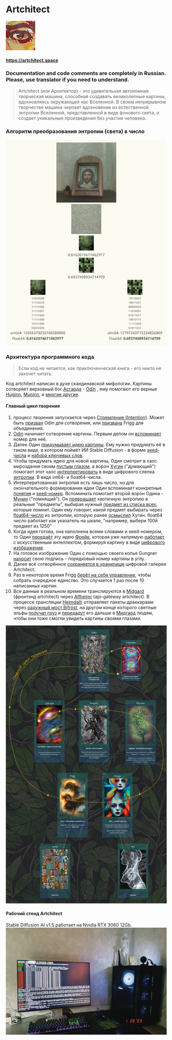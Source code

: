 # Artchitect

![artchitect_logo](files/images/logo_anim_92.gif)

#### https://artchitect.space

### Documentation and code comments are completely in Russian. Please, use translator if you need to understand.

> Artchitect (или Архитектор) - это удивительная автономная творческая машина, способная создавать великолепные
> картины,
> вдохновляясь окружающей нас Вселенной. В своем непрерывном творчестве машина черпает вдохновение из естественной
> энтропии
> Вселенной, представленной в виде фонового света, и создает уникальные произведения без участия человека.

### Алгоритм преобразования энтропии (света) в число

![Алгоритм преобразования энтропии (света) в число](files/images/entropy_extraction_algorithm.png)

### Архитектура программного кода

> Если код не читается, как приключенческая книга - его никто не захочет читать.

Код artchitect написан в духе скандинавской мифологии. Картины сотворяет верховный бог
[Асгарда](services/asgard/) -
[Odin](services/asgard/pantheon/odin.go)
, ему помогают его
верные [Huginn](services/asgard/pantheon/huginn.go), [Muninn](services/asgard/pantheon/muninn.go),
и [многие другие](services/asgard/pantheon).

#### Главный цикл творения

1. процесс творения запускается через [Стремление (Intention)](services/asgard/pantheon/intention.go). Может
   быть [призван](services/asgard/pantheon/intention.go#L62) Odin для сотворения,
   или [призвана](services/asgard/pantheon/intention.go#L53) Frigg для объединения.
2. [Odin](services/asgard/pantheon/odin.go) начинает сотворение картины. Первым делом
   он [вспоминает](services/asgard/pantheon/odin.go#L183) номер для неё.
3. Далее Один [придумывает идею картины](services/asgard/pantheon/odin.go#L307). Ему нужно придумать её в таком виде, в
   котором поймёт ИИ Stable Diffusion - в форме [seed-числа](services/asgard/pantheon/odin.go#339)
   и [набора ключевых слов](services/asgard/pantheon/odin.go#L342).
4. Чтобы придумать идею для новой картины, Один смотрит в хаос мироздания
   своим [пустым глазом](services/asgard/pantheon/lost_eye.go#L183), а
   ворон [Хугин](services/asgard/pantheon/huginn.go) ("думающий")
   помогает
   этот хаос [интерпретировать](services/asgard/pantheon/huginn.go#L166) в виде цифрового
   слепка [энтропии](model/entropy.go#L35). В виде int64- и float64-числа.
5. Интерперитованная энтропия есть лишь число, но для окончательного формирования идеи Один вспоминает конкретные
   [понятия](services/asgard/pantheon/odin.go#L318)
   и [seed-номер](services/asgard/pantheon/odin.go#L308). Вспоминать помогает второй ворон
   Одина - [Мунин](services/asgard/pantheon/muninn.go) ("помнящий").
   Он [превращает](services/asgard/pantheon/muninn.go#L48)
   хаотичную энтропию в реальные "предметы",
   выбирая нужный [предмет из списка всех](services/asgard/pantheon/muninn.go:109), которые помнит. Один ему говорит,
   какой предмет выбирать через [float64-число](services/asgard/pantheon/muninn.go#L114)
   из энтропии, которую ранее [осмыслил](services/asgard/pantheon/huginn.go#L166) Хугин. float64 число работает как
   указатель на шкале, "например, выбери 100й
   предмет из 1250"
6. Когда идея готова, она наполнена всеми словами и seed-номером, то
   Один [передаёт](services/asgard/pantheon/odin.go#L233) эту идею [Фрейе](services/asgard/pantheon/freyja.go), которая
   уже напрямую [работает](services/asgard/pantheon/freyja.go#L43) с искусственным интеллектом,
   формируя картину в виде [цифрового изображения](services/asgard/pantheon/freyja.go#L60).
7. На готовое изображение Один с помощью своего копья Gungner [наносит](services/asgard/pantheon/odin.go#L238) свою
   подпись - порядковый номер картины в углу.
8. Далее всё сотворённое [сохраняется в хранилище](services/asgard/pantheon/odin.go#L244) цифровой галереи Artchitect.
9. Раз в некоторое время Frigg [берёт на себя управление](services/asgard/pantheon/frigg.go#L87), чтобы собрать
   очередное единство. Это случается 1 раз после 10 написанных картин.
10. Все данные в реальном времени транслируются в [Midgard](services/midgard) (фронтэнд artchitect)
    через [Alfheimr](services/alfheimr) (api-gateway artchitect). В процессе
    трансляции [Heimdallr](services/asgard/pantheon/heimdallr.go) отправляет пакеты
    драккарами
    через [радужный мост Bifröst](/home/artchitector/artchitect/artchitect/services/asgard/communication/bifrost.go), на
    другом конце которого светлые эльфы [получат груз](services/alfheimr/communication/harbour.go)
    и [передадут](services/alfheimr/portals/radio.go) его дальше
    в [Мидгард](services/midgard/components/insight/main.vue#L66)
    людям, чтобы они тоже смогли увидеть картины своими глазами.

![artchitecture](files/images/artchitecture.jpg)

#### Рабочий стенд Artchitect

Stable Diffusion AI v1.5 работает на Nvidia RTX 3060 12Gb.
![artchitect_installation](files/images/artchitect_hardware.jpg)